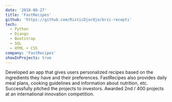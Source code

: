 ```yaml
---
date: '2018-08-27'
title: 'FastRecipes'
github: 'https://github.com/RisticDjordje/brzi-recepti'
tech:
  - Python
  - Django
  - Bootstrap
  - SQL
  - HTML + CSS
company: 'FastRecipes'
showInProjects: true
---
```


Developed an app that gives users personalized recipes based on the ingredients they have and their preferences.
FastRecipes also provides daily meal plans, cooking guidelines and information about nutrition, etc.
Successfully pitched the projects to investors. Awarded 2nd / 400 projects at an international innovation competition.
